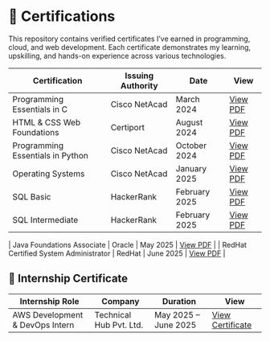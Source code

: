# 📜 Certifications

This repository contains verified certificates I’ve earned in programming, cloud, and web development. Each certificate demonstrates my learning, upskilling, and hands-on experience across various technologies.

| Certification | Issuing Authority | Date | View |
|---------------|-------------------|------|------|
| Programming Essentials in C | Cisco NetAcad | March 2024 | [View PDF](./Cisco_C_Programming.pdf) |
| HTML & CSS Web Foundations | Certiport | August 2024 | [View PDF](./HTML_CSS_Certification.pdf) |
| Programming Essentials in Python | Cisco NetAcad | October 2024 | [View PDF](./Cisco_Python_Essentials.pdf) |
| Operating Systems | Cisco NetAcad | January 2025 | [View PDF](./Cisco_OperatingSystem.pdf) |
| SQL Basic | HackerRank | February 2025 | [View PDF](./HackerRank_SQL_Basic.pdf) |
| SQL Intermediate | HackerRank | February 2025 | [View PDF](./HackerRank_SQL_Intermediate.pdf) |

| Java Foundations Associate | Oracle | May 2025 | [View PDF](./Oracle_Java_Foundations_Associate_Certificate.pdf) |
| RedHat Certified System Administrator | RedHat | June 2025 | [View PDF](./RedHat_Certified_System_Administrator.pdf) |

## 📄 Internship Certificate

| Internship Role | Company | Duration | View |
|-----------------|---------|----------|------|
| AWS Development & DevOps Intern | Technical Hub Pvt. Ltd. | May 2025 – June 2025 | [View Certificate](./Certificate_Of_Internship_TechnicalHub_May2025.pdf) |

